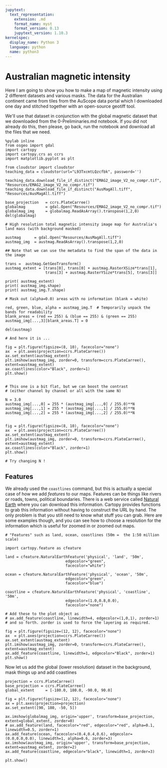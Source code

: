 ```yaml
---
jupytext:
  text_representation:
    extension: .md
    format_name: myst
    format_version: 0.13
    jupytext_version: 1.10.3
kernelspec:
  display_name: Python 3
  language: python
  name: python3
---
```


# Australian magnetic intensity

Here I am going to show you how to make a map of magnetic intensity using 2 different datasets and various masks. The data for the Australian continent came from tiles from the AuScope data portal which I downloaded one day and stitched together with an open-source geotiff tool.

We'll use that dataset in conjunction with the global magnetic dataset that we downloaded from the 0-Preliminaries.md notebook. If you did not already do this, then please, go back, run the notebook and download all the files that we need.

```{code-cell} ipython3
%pylab inline
from osgeo import gdal
import cartopy
import cartopy.crs as ccrs
import matplotlib.pyplot as plt
```

```{code-cell} ipython3
from cloudstor import cloudstor
teaching_data = cloudstor(url="L93TxcmtLQzcfbk", password='')

teaching_data.download_file_if_distinct("EMAG2_image_V2_no_compr.tif", "Resources/EMAG2_image_V2_no_compr.tif")
teaching_data.download_file_if_distinct("AusMagAll.tiff", "Resources/AusMagAll.tiff")
```

```{code-cell} ipython3
base_projection   = ccrs.PlateCarree() 
globalmag         = gdal.Open("Resources/EMAG2_image_V2_no_compr.tif")
globalmag_img     = globalmag.ReadAsArray().transpose(1,2,0)
del(globalmag)
```

```{code-cell} ipython3
# High resolution total magnetic intensity image map for Australia's land mass (with background masked)

austmag      = gdal.Open("Resources/AusMagAll.tiff")
austmag_img  = austmag.ReadAsArray().transpose(1,2,0)    

## Note that we can use the metadata to find the span of the data in the image

trans =  austmag.GetGeoTransform()
austmag_extent = [trans[0], trans[0] + austmag.RasterXSize*trans[1],
                  trans[3] + austmag.RasterYSize*trans[5], trans[3]]

print( austmag_extent)
print( austmag_img.shape)
print( austmag_img.T.shape)

# Mask out (alpha=0.0) areas with no information (blank = white)

red, green, blue, alpha = austmag_img.T  # Temporarily unpack the bands for readability
blank_areas = (red == 255) & (blue == 255) & (green == 255)
austmag_img[...,3][blank_areas.T] = 0

del(austmag)
```

```{code-cell} ipython3
# And here it is ... 

fig = plt.figure(figsize=(8, 10), facecolor="none")
ax  = plt.axes(projection=ccrs.PlateCarree())
ax.set_extent(austmag_extent)
plt.imshow(austmag_img, zorder=0, transform=ccrs.PlateCarree(), extent=austmag_extent)
ax.coastlines(color="Black", zorder=1)  
plt.show()


# This one is a bit flat, but we can boost the contrast 
# (either channel by channel or all with the same N)

N = 3.0
austmag_img[...,0] = 255 * (austmag_img[...,0] / 255.0)**N
austmag_img[...,1] = 255 * (austmag_img[...,1] / 255.0)**N 
austmag_img[...,2] = 255 * (austmag_img[...,2] / 255.0)**N 


fig = plt.figure(figsize=(8, 10), facecolor="none")
ax  = plt.axes(projection=ccrs.PlateCarree())
ax.set_extent(austmag_extent)
plt.imshow(austmag_img, zorder=0, transform=ccrs.PlateCarree(), extent=austmag_extent)
ax.coastlines(color="Black", zorder=1)  
plt.show()

# Try changing N !
```

## Features

We already used the ``coastlines`` command, but this is actually a special case of how we add *features* to our maps. Features can be things like rivers or roads, towns, political boundaries. There is a web service called [Natural Earth](http://www.naturalearthdata.com/features/) where you can download this information. Cartopy provides functions to grab this information without having to construct the URL by hand. The only problem is that you still need to know what stuff you can grab. Here are some examples though, and you can see how to choose a resolution for the information which is useful for zoomed in or zoomed out maps.

```{code-cell} ipython3
# "Features" such as land, ocean, coastlines (50m =  the 1:50 million scale)

import cartopy.feature as cfeature

land = cfeature.NaturalEarthFeature('physical', 'land', '50m',
                           edgecolor="green",
                           facecolor="white")

ocean = cfeature.NaturalEarthFeature('physical', 'ocean', '50m',
                           edgecolor="green",
                           facecolor="blue")

coastline = cfeature.NaturalEarthFeature('physical', 'coastline', '50m',
                           edgecolor=(1.0,0.8,0.0),
                           facecolor="none")

# Add these to the plot object as
# ax.add_feature(coastline, linewidth=4, edgecolor=(1,0,1), zorder=1)
# and so forth. zorder is used to force the layering as required.
```

```{code-cell} ipython3
fig = plt.figure(figsize=(12, 12), facecolor="none")
ax  = plt.axes(projection=ccrs.PlateCarree())
ax.set_extent(austmag_extent)
plt.imshow(austmag_img, zorder=0, transform=ccrs.PlateCarree(), extent=austmag_extent)
ax.add_feature(coastline, linewidth=1, edgecolor="Black", zorder=1)
plt.show()
```

Now let us add the global (lower resolution) dataset in the background, mask things up and add coastlines

```{code-cell} ipython3
projection = ccrs.PlateCarree()
base_projection = ccrs.PlateCarree()
global_extent     = [-180.0, 180.0, -90.0, 90.0]

fig = plt.figure(figsize=(12, 12), facecolor="none")
ax = plt.axes(projection=projection)
ax.set_extent([90, 180, -50, 5])

ax.imshow(globalmag_img, origin='upper', transform=base_projection, extent=global_extent, zorder=0)
# ax.add_feature(land, facecolor="red", edgecolor="red", alpha=0.1, linewidth=0.5, zorder=1)
ax.add_feature(ocean, facecolor=(0.4,0.4,0.6), edgecolor=(0.0,0.0,0.0), linewidth=1, alpha=0.6, zorder=3)
ax.imshow(austmag_img, origin='upper', transform=base_projection, extent=austmag_extent, zorder=2)
ax.add_feature(coastline, edgecolor="black", linewidth=1, zorder=3)

plt.show()
```

```{code-cell} ipython3

```
